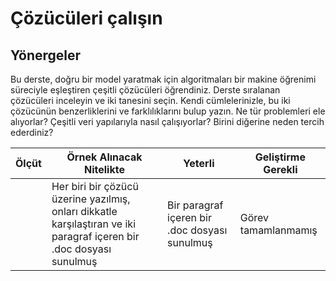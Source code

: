 # Çözücüleri çalışın
## Yönergeler

Bu derste, doğru bir model yaratmak için algoritmaları bir makine öğrenimi süreciyle eşleştiren çeşitli çözücüleri öğrendiniz. Derste sıralanan çözücüleri inceleyin ve iki tanesini seçin. Kendi cümlelerinizle, bu iki çözücünün benzerliklerini ve farklılıklarını bulup yazın. Ne tür problemleri ele alıyorlar? Çeşitli veri yapılarıyla nasıl çalışıyorlar? Birini diğerine neden tercih ederdiniz?

|  Ölçüt   | Örnek Alınacak Nitelikte                                                                                             | Yeterli                                          | Geliştirme Gerekli           |
| -------- | -------------------------------------------------------------------------------------------------------------------- | ------------------------------------------------ | ---------------------------- |
|          | Her biri bir çözücü üzerine yazılmış, onları dikkatle karşılaştıran ve iki paragraf içeren bir .doc dosyası sunulmuş | Bir paragraf içeren bir .doc dosyası sunulmuş    | Görev tamamlanmamış          |
